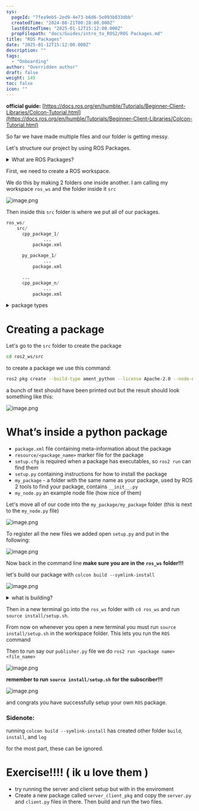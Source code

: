 ```yaml
---
sys:
  pageId: "7fea9eb5-2ed9-4e73-b6d6-5e093b833dbb"
  createdTime: "2024-08-21T00:28:00.000Z"
  lastEditedTime: "2025-01-12T15:12:00.000Z"
  propFilepath: "docs/Guides/intro_to_ROS2/ROS Packages.md"
title: "ROS Packages"
date: "2025-01-12T15:12:00.000Z"
description: ""
tags:
  - "Onboarding"
author: "Overridden author"
draft: false
weight: 145
toc: false
icon: ""
---
```


**official guide:** [https://docs.ros.org/en/humble/Tutorials/Beginner-Client-Libraries/Colcon-Tutorial.html](https://docs.ros.org/en/humble/Tutorials/Beginner-Client-Libraries/Colcon-Tutorial.html)

So far we have made multiple files and our folder is getting messy.

Let's structure our project by using ROS Packages.

<details>

<summary>What are ROS Packages?</summary>

ROS Packages are, as the name implies, packages of code that are highly sharable between ROS developers.

They consist of a folder, `package.xml` file, and source code

```python
      cpp_package_1/
		      ... imagine much code files here ..
          package.xml
```

</details>

First, we need to create a ROS workspace.

We do this by making 2 folders one inside another. I am calling my workspace `ros_ws` and the folder inside it `src`

![image.png](https://prod-files-secure.s3.us-west-2.amazonaws.com/d518164a-d88e-44d1-a4ee-3adb3bd8bce0/70706947-fd18-4537-a67b-e12946812d31/image.png?X-Amz-Algorithm=AWS4-HMAC-SHA256&X-Amz-Content-Sha256=UNSIGNED-PAYLOAD&X-Amz-Credential=ASIAZI2LB466VE27TOKY%2F20250517%2Fus-west-2%2Fs3%2Faws4_request&X-Amz-Date=20250517T121347Z&X-Amz-Expires=3600&X-Amz-Security-Token=IQoJb3JpZ2luX2VjEKL%2F%2F%2F%2F%2F%2F%2F%2F%2F%2FwEaCXVzLXdlc3QtMiJHMEUCIQD00wzS1mBegag8AqnWCWTniYQBX2VDkFn6ye7sfW%2BFtAIga0KNl%2BO3V7Ku90OAVlphurtfLBAoD65hjIPiwNqneHUq%2FwMIWxAAGgw2Mzc0MjMxODM4MDUiDBamqsTWdahOSERttyrcA3ttWjLSG%2FuQl66sIVaxiK2OcY6SFzLq40F4reECav2%2B%2Bj5GS5N3Q3K7Psmv87miw4tj9aRqWOiohgWI8UVlmpbDFl%2BYvv1eIWllqt9hPulxg7UBUTuXs%2B2wLkGyV8f52rdY9oKa4wPR1lQ4dxjv810iE8yMoJpCjJJJ1Mant8m2LL%2FfUMJlxVA7cpYCGM2lVOLyPsEizwDYzuSW63dfhcil%2FwWH5n2hs7jKoj6caXXngY5%2BFB9ykmZ11pEGLzn6v8YeCxxE%2BxgYXOPbX02eEML7IpmXEFBUSvgtcSXYibHiRfBD%2BfH4zO%2BvbobSrmh1aMBPjWmIRjWLXcn2BUx8wXWy6qcKK%2BaMGuLVigFwCv32NR4%2BsMlMDo7kwvPKFfuVSzERctXI5Pxaj95k8R6G1j91sOCqCr4E%2FUJ1yZIQeYOnxVL5JFxtaWtqMWpdkHWJoRncdYgVrMqaYE%2BljtSruNO6%2FWmzR80sD23hrnrCSQpBJX03Y1BRuQo%2FWgIWI1IonDBL4H9R5%2B9bZ4roo%2BQ4j9RS3zIUH1oS%2BhgbWcxDcJzooUpgIXxTMBjrfyupfKgi98S3GdTRWcmbzN4OUsTj%2FAAajILMBeG%2ByS4ANzmXMy564%2FcZnzXf%2FFuhuSiPMKy8ocEGOqUBRU%2BX%2FgVDwfI44sCtiBZGmJFKchIegGK9zCuVcuaEVNYP71BEr4JXDUiwPrOGVIWoWEqVdhEHR4kJpUOcdqHvt%2BpDOjA40ZiB2wu7BdM5fkrUBzzu%2FAZipRnf4BBBpZ5KQJIUgaSJmp1I9ooREV47nz2o8Y2HG2UXVEN6ffraOnrYJgzDdUq8cNOYQVMZBb2Z0oRp1lbYJItFWiYRUondW65540JJ&X-Amz-Signature=56f96a044ac3c1dab8b3ecfd3cca065fac4c4a08d3c304773c9430f7ec40d692&X-Amz-SignedHeaders=host&x-id=GetObject)

Then inside this `src` folder is where we put all of our packages.

```python
ros_ws/
    src/
      cpp_package_1/
		      ...
          package.xml

      py_package_1/
		      ...
          package.xml

      ...
      cpp_package_n/
		      ...
          package.xml

```

<details>

<summary>package types</summary>

packages can be either `C++` or python.

the intern file structure is different for each but for this guide we will stick to creating python packages

</details>

# Creating a package

Let's go to the `src` folder to create the package

```bash
cd ros2_ws/src
```

to create a package we use this command:

```bash
ros2 pkg create --build-type ament_python --license Apache-2.0 --node-name my_node my_package
```

a bunch of text should have been printed out but the result should look something like this:

![image.png](https://prod-files-secure.s3.us-west-2.amazonaws.com/d518164a-d88e-44d1-a4ee-3adb3bd8bce0/e6cf1e3f-8512-4a3e-b131-079f800bf3e8/image.png?X-Amz-Algorithm=AWS4-HMAC-SHA256&X-Amz-Content-Sha256=UNSIGNED-PAYLOAD&X-Amz-Credential=ASIAZI2LB466VE27TOKY%2F20250517%2Fus-west-2%2Fs3%2Faws4_request&X-Amz-Date=20250517T121347Z&X-Amz-Expires=3600&X-Amz-Security-Token=IQoJb3JpZ2luX2VjEKL%2F%2F%2F%2F%2F%2F%2F%2F%2F%2FwEaCXVzLXdlc3QtMiJHMEUCIQD00wzS1mBegag8AqnWCWTniYQBX2VDkFn6ye7sfW%2BFtAIga0KNl%2BO3V7Ku90OAVlphurtfLBAoD65hjIPiwNqneHUq%2FwMIWxAAGgw2Mzc0MjMxODM4MDUiDBamqsTWdahOSERttyrcA3ttWjLSG%2FuQl66sIVaxiK2OcY6SFzLq40F4reECav2%2B%2Bj5GS5N3Q3K7Psmv87miw4tj9aRqWOiohgWI8UVlmpbDFl%2BYvv1eIWllqt9hPulxg7UBUTuXs%2B2wLkGyV8f52rdY9oKa4wPR1lQ4dxjv810iE8yMoJpCjJJJ1Mant8m2LL%2FfUMJlxVA7cpYCGM2lVOLyPsEizwDYzuSW63dfhcil%2FwWH5n2hs7jKoj6caXXngY5%2BFB9ykmZ11pEGLzn6v8YeCxxE%2BxgYXOPbX02eEML7IpmXEFBUSvgtcSXYibHiRfBD%2BfH4zO%2BvbobSrmh1aMBPjWmIRjWLXcn2BUx8wXWy6qcKK%2BaMGuLVigFwCv32NR4%2BsMlMDo7kwvPKFfuVSzERctXI5Pxaj95k8R6G1j91sOCqCr4E%2FUJ1yZIQeYOnxVL5JFxtaWtqMWpdkHWJoRncdYgVrMqaYE%2BljtSruNO6%2FWmzR80sD23hrnrCSQpBJX03Y1BRuQo%2FWgIWI1IonDBL4H9R5%2B9bZ4roo%2BQ4j9RS3zIUH1oS%2BhgbWcxDcJzooUpgIXxTMBjrfyupfKgi98S3GdTRWcmbzN4OUsTj%2FAAajILMBeG%2ByS4ANzmXMy564%2FcZnzXf%2FFuhuSiPMKy8ocEGOqUBRU%2BX%2FgVDwfI44sCtiBZGmJFKchIegGK9zCuVcuaEVNYP71BEr4JXDUiwPrOGVIWoWEqVdhEHR4kJpUOcdqHvt%2BpDOjA40ZiB2wu7BdM5fkrUBzzu%2FAZipRnf4BBBpZ5KQJIUgaSJmp1I9ooREV47nz2o8Y2HG2UXVEN6ffraOnrYJgzDdUq8cNOYQVMZBb2Z0oRp1lbYJItFWiYRUondW65540JJ&X-Amz-Signature=ba28089a9a5bdf8a03c2180e9765f579956d966a6dedc91c199d7329b38760c7&X-Amz-SignedHeaders=host&x-id=GetObject)

# What’s inside a python package

- `package.xml` file containing meta-information about the package
- `resource/<package_name>` marker file for the package
- `setup.cfg` is required when a package has executables, so `ros2 run` can find them
- `setup.py` containing instructions for how to install the package
- `my_package` - a folder with the same name as your package, used by ROS 2 tools to find your package, contains `__init__.py`
- `my_node.py` an example node file (how nice of them)

Let's move all of our code into the `my_package/my_package` folder (this is next to the `my_node.py` file)

![image.png](https://prod-files-secure.s3.us-west-2.amazonaws.com/d518164a-d88e-44d1-a4ee-3adb3bd8bce0/9ce58f11-0da9-4d3e-b86d-506a9685d378/image.png?X-Amz-Algorithm=AWS4-HMAC-SHA256&X-Amz-Content-Sha256=UNSIGNED-PAYLOAD&X-Amz-Credential=ASIAZI2LB466VE27TOKY%2F20250517%2Fus-west-2%2Fs3%2Faws4_request&X-Amz-Date=20250517T121347Z&X-Amz-Expires=3600&X-Amz-Security-Token=IQoJb3JpZ2luX2VjEKL%2F%2F%2F%2F%2F%2F%2F%2F%2F%2FwEaCXVzLXdlc3QtMiJHMEUCIQD00wzS1mBegag8AqnWCWTniYQBX2VDkFn6ye7sfW%2BFtAIga0KNl%2BO3V7Ku90OAVlphurtfLBAoD65hjIPiwNqneHUq%2FwMIWxAAGgw2Mzc0MjMxODM4MDUiDBamqsTWdahOSERttyrcA3ttWjLSG%2FuQl66sIVaxiK2OcY6SFzLq40F4reECav2%2B%2Bj5GS5N3Q3K7Psmv87miw4tj9aRqWOiohgWI8UVlmpbDFl%2BYvv1eIWllqt9hPulxg7UBUTuXs%2B2wLkGyV8f52rdY9oKa4wPR1lQ4dxjv810iE8yMoJpCjJJJ1Mant8m2LL%2FfUMJlxVA7cpYCGM2lVOLyPsEizwDYzuSW63dfhcil%2FwWH5n2hs7jKoj6caXXngY5%2BFB9ykmZ11pEGLzn6v8YeCxxE%2BxgYXOPbX02eEML7IpmXEFBUSvgtcSXYibHiRfBD%2BfH4zO%2BvbobSrmh1aMBPjWmIRjWLXcn2BUx8wXWy6qcKK%2BaMGuLVigFwCv32NR4%2BsMlMDo7kwvPKFfuVSzERctXI5Pxaj95k8R6G1j91sOCqCr4E%2FUJ1yZIQeYOnxVL5JFxtaWtqMWpdkHWJoRncdYgVrMqaYE%2BljtSruNO6%2FWmzR80sD23hrnrCSQpBJX03Y1BRuQo%2FWgIWI1IonDBL4H9R5%2B9bZ4roo%2BQ4j9RS3zIUH1oS%2BhgbWcxDcJzooUpgIXxTMBjrfyupfKgi98S3GdTRWcmbzN4OUsTj%2FAAajILMBeG%2ByS4ANzmXMy564%2FcZnzXf%2FFuhuSiPMKy8ocEGOqUBRU%2BX%2FgVDwfI44sCtiBZGmJFKchIegGK9zCuVcuaEVNYP71BEr4JXDUiwPrOGVIWoWEqVdhEHR4kJpUOcdqHvt%2BpDOjA40ZiB2wu7BdM5fkrUBzzu%2FAZipRnf4BBBpZ5KQJIUgaSJmp1I9ooREV47nz2o8Y2HG2UXVEN6ffraOnrYJgzDdUq8cNOYQVMZBb2Z0oRp1lbYJItFWiYRUondW65540JJ&X-Amz-Signature=bd77881377dd67a4e275fd82f0e5722956fdaf253f88d402e6f3568dc84fa0d7&X-Amz-SignedHeaders=host&x-id=GetObject)

To register all the new files we added open `setup.py` and put in the following:

![image.png](https://prod-files-secure.s3.us-west-2.amazonaws.com/d518164a-d88e-44d1-a4ee-3adb3bd8bce0/1cd7c262-4cae-4496-9d75-c178537d24a2/image.png?X-Amz-Algorithm=AWS4-HMAC-SHA256&X-Amz-Content-Sha256=UNSIGNED-PAYLOAD&X-Amz-Credential=ASIAZI2LB466VE27TOKY%2F20250517%2Fus-west-2%2Fs3%2Faws4_request&X-Amz-Date=20250517T121347Z&X-Amz-Expires=3600&X-Amz-Security-Token=IQoJb3JpZ2luX2VjEKL%2F%2F%2F%2F%2F%2F%2F%2F%2F%2FwEaCXVzLXdlc3QtMiJHMEUCIQD00wzS1mBegag8AqnWCWTniYQBX2VDkFn6ye7sfW%2BFtAIga0KNl%2BO3V7Ku90OAVlphurtfLBAoD65hjIPiwNqneHUq%2FwMIWxAAGgw2Mzc0MjMxODM4MDUiDBamqsTWdahOSERttyrcA3ttWjLSG%2FuQl66sIVaxiK2OcY6SFzLq40F4reECav2%2B%2Bj5GS5N3Q3K7Psmv87miw4tj9aRqWOiohgWI8UVlmpbDFl%2BYvv1eIWllqt9hPulxg7UBUTuXs%2B2wLkGyV8f52rdY9oKa4wPR1lQ4dxjv810iE8yMoJpCjJJJ1Mant8m2LL%2FfUMJlxVA7cpYCGM2lVOLyPsEizwDYzuSW63dfhcil%2FwWH5n2hs7jKoj6caXXngY5%2BFB9ykmZ11pEGLzn6v8YeCxxE%2BxgYXOPbX02eEML7IpmXEFBUSvgtcSXYibHiRfBD%2BfH4zO%2BvbobSrmh1aMBPjWmIRjWLXcn2BUx8wXWy6qcKK%2BaMGuLVigFwCv32NR4%2BsMlMDo7kwvPKFfuVSzERctXI5Pxaj95k8R6G1j91sOCqCr4E%2FUJ1yZIQeYOnxVL5JFxtaWtqMWpdkHWJoRncdYgVrMqaYE%2BljtSruNO6%2FWmzR80sD23hrnrCSQpBJX03Y1BRuQo%2FWgIWI1IonDBL4H9R5%2B9bZ4roo%2BQ4j9RS3zIUH1oS%2BhgbWcxDcJzooUpgIXxTMBjrfyupfKgi98S3GdTRWcmbzN4OUsTj%2FAAajILMBeG%2ByS4ANzmXMy564%2FcZnzXf%2FFuhuSiPMKy8ocEGOqUBRU%2BX%2FgVDwfI44sCtiBZGmJFKchIegGK9zCuVcuaEVNYP71BEr4JXDUiwPrOGVIWoWEqVdhEHR4kJpUOcdqHvt%2BpDOjA40ZiB2wu7BdM5fkrUBzzu%2FAZipRnf4BBBpZ5KQJIUgaSJmp1I9ooREV47nz2o8Y2HG2UXVEN6ffraOnrYJgzDdUq8cNOYQVMZBb2Z0oRp1lbYJItFWiYRUondW65540JJ&X-Amz-Signature=0c3c0b76c0f48ebc18d53698fd1960ee36c5c60fbb9a641c505f71f80c62b90f&X-Amz-SignedHeaders=host&x-id=GetObject)

Now back in the command line **make sure you are in the** **`ros_ws`** **folder!!!**

let's build our package with `colcon build --symlink-install`

![image.png](https://prod-files-secure.s3.us-west-2.amazonaws.com/d518164a-d88e-44d1-a4ee-3adb3bd8bce0/2f2a0d27-b173-48fd-b189-5f5c0ce65619/image.png?X-Amz-Algorithm=AWS4-HMAC-SHA256&X-Amz-Content-Sha256=UNSIGNED-PAYLOAD&X-Amz-Credential=ASIAZI2LB466VE27TOKY%2F20250517%2Fus-west-2%2Fs3%2Faws4_request&X-Amz-Date=20250517T121347Z&X-Amz-Expires=3600&X-Amz-Security-Token=IQoJb3JpZ2luX2VjEKL%2F%2F%2F%2F%2F%2F%2F%2F%2F%2FwEaCXVzLXdlc3QtMiJHMEUCIQD00wzS1mBegag8AqnWCWTniYQBX2VDkFn6ye7sfW%2BFtAIga0KNl%2BO3V7Ku90OAVlphurtfLBAoD65hjIPiwNqneHUq%2FwMIWxAAGgw2Mzc0MjMxODM4MDUiDBamqsTWdahOSERttyrcA3ttWjLSG%2FuQl66sIVaxiK2OcY6SFzLq40F4reECav2%2B%2Bj5GS5N3Q3K7Psmv87miw4tj9aRqWOiohgWI8UVlmpbDFl%2BYvv1eIWllqt9hPulxg7UBUTuXs%2B2wLkGyV8f52rdY9oKa4wPR1lQ4dxjv810iE8yMoJpCjJJJ1Mant8m2LL%2FfUMJlxVA7cpYCGM2lVOLyPsEizwDYzuSW63dfhcil%2FwWH5n2hs7jKoj6caXXngY5%2BFB9ykmZ11pEGLzn6v8YeCxxE%2BxgYXOPbX02eEML7IpmXEFBUSvgtcSXYibHiRfBD%2BfH4zO%2BvbobSrmh1aMBPjWmIRjWLXcn2BUx8wXWy6qcKK%2BaMGuLVigFwCv32NR4%2BsMlMDo7kwvPKFfuVSzERctXI5Pxaj95k8R6G1j91sOCqCr4E%2FUJ1yZIQeYOnxVL5JFxtaWtqMWpdkHWJoRncdYgVrMqaYE%2BljtSruNO6%2FWmzR80sD23hrnrCSQpBJX03Y1BRuQo%2FWgIWI1IonDBL4H9R5%2B9bZ4roo%2BQ4j9RS3zIUH1oS%2BhgbWcxDcJzooUpgIXxTMBjrfyupfKgi98S3GdTRWcmbzN4OUsTj%2FAAajILMBeG%2ByS4ANzmXMy564%2FcZnzXf%2FFuhuSiPMKy8ocEGOqUBRU%2BX%2FgVDwfI44sCtiBZGmJFKchIegGK9zCuVcuaEVNYP71BEr4JXDUiwPrOGVIWoWEqVdhEHR4kJpUOcdqHvt%2BpDOjA40ZiB2wu7BdM5fkrUBzzu%2FAZipRnf4BBBpZ5KQJIUgaSJmp1I9ooREV47nz2o8Y2HG2UXVEN6ffraOnrYJgzDdUq8cNOYQVMZBb2Z0oRp1lbYJItFWiYRUondW65540JJ&X-Amz-Signature=c7e449c09b8d56051de6d8611d105eb19cccd66cd72357d42ac7fb8adb47e33e&X-Amz-SignedHeaders=host&x-id=GetObject)

<details>

<summary>what is building?</summary>

if you are a CS major at Rose-Hulman you will learn the answer to this in CSSE132

but TLDR; is it combines all the code files into one program that can be run easily 

</details>

Then in a new terminal go into the `ros_ws` folder with `cd ros_ws` and run `source install/setup.sh`. 

From now on whenever you open a new terminal you must run `source install/setup.sh` in the workspace folder. This lets you run the `ROS` command

Then to run say our `publisher.py` file we do `ros2 run <package name> <file_name>`

![image.png](https://prod-files-secure.s3.us-west-2.amazonaws.com/d518164a-d88e-44d1-a4ee-3adb3bd8bce0/4f4b1219-3a44-4632-aa0a-ce3471699f59/image.png?X-Amz-Algorithm=AWS4-HMAC-SHA256&X-Amz-Content-Sha256=UNSIGNED-PAYLOAD&X-Amz-Credential=ASIAZI2LB466VE27TOKY%2F20250517%2Fus-west-2%2Fs3%2Faws4_request&X-Amz-Date=20250517T121347Z&X-Amz-Expires=3600&X-Amz-Security-Token=IQoJb3JpZ2luX2VjEKL%2F%2F%2F%2F%2F%2F%2F%2F%2F%2FwEaCXVzLXdlc3QtMiJHMEUCIQD00wzS1mBegag8AqnWCWTniYQBX2VDkFn6ye7sfW%2BFtAIga0KNl%2BO3V7Ku90OAVlphurtfLBAoD65hjIPiwNqneHUq%2FwMIWxAAGgw2Mzc0MjMxODM4MDUiDBamqsTWdahOSERttyrcA3ttWjLSG%2FuQl66sIVaxiK2OcY6SFzLq40F4reECav2%2B%2Bj5GS5N3Q3K7Psmv87miw4tj9aRqWOiohgWI8UVlmpbDFl%2BYvv1eIWllqt9hPulxg7UBUTuXs%2B2wLkGyV8f52rdY9oKa4wPR1lQ4dxjv810iE8yMoJpCjJJJ1Mant8m2LL%2FfUMJlxVA7cpYCGM2lVOLyPsEizwDYzuSW63dfhcil%2FwWH5n2hs7jKoj6caXXngY5%2BFB9ykmZ11pEGLzn6v8YeCxxE%2BxgYXOPbX02eEML7IpmXEFBUSvgtcSXYibHiRfBD%2BfH4zO%2BvbobSrmh1aMBPjWmIRjWLXcn2BUx8wXWy6qcKK%2BaMGuLVigFwCv32NR4%2BsMlMDo7kwvPKFfuVSzERctXI5Pxaj95k8R6G1j91sOCqCr4E%2FUJ1yZIQeYOnxVL5JFxtaWtqMWpdkHWJoRncdYgVrMqaYE%2BljtSruNO6%2FWmzR80sD23hrnrCSQpBJX03Y1BRuQo%2FWgIWI1IonDBL4H9R5%2B9bZ4roo%2BQ4j9RS3zIUH1oS%2BhgbWcxDcJzooUpgIXxTMBjrfyupfKgi98S3GdTRWcmbzN4OUsTj%2FAAajILMBeG%2ByS4ANzmXMy564%2FcZnzXf%2FFuhuSiPMKy8ocEGOqUBRU%2BX%2FgVDwfI44sCtiBZGmJFKchIegGK9zCuVcuaEVNYP71BEr4JXDUiwPrOGVIWoWEqVdhEHR4kJpUOcdqHvt%2BpDOjA40ZiB2wu7BdM5fkrUBzzu%2FAZipRnf4BBBpZ5KQJIUgaSJmp1I9ooREV47nz2o8Y2HG2UXVEN6ffraOnrYJgzDdUq8cNOYQVMZBb2Z0oRp1lbYJItFWiYRUondW65540JJ&X-Amz-Signature=42390510a2f9035e5299d053446ad4ad89bb1167735630aa7a839460a536f2e5&X-Amz-SignedHeaders=host&x-id=GetObject)

**remember to run** **`source install/setup.sh`** **for the subscriber!!!**

![image.png](https://prod-files-secure.s3.us-west-2.amazonaws.com/d518164a-d88e-44d1-a4ee-3adb3bd8bce0/02121119-dad4-49ec-8356-c956108b4243/image.png?X-Amz-Algorithm=AWS4-HMAC-SHA256&X-Amz-Content-Sha256=UNSIGNED-PAYLOAD&X-Amz-Credential=ASIAZI2LB466VE27TOKY%2F20250517%2Fus-west-2%2Fs3%2Faws4_request&X-Amz-Date=20250517T121347Z&X-Amz-Expires=3600&X-Amz-Security-Token=IQoJb3JpZ2luX2VjEKL%2F%2F%2F%2F%2F%2F%2F%2F%2F%2FwEaCXVzLXdlc3QtMiJHMEUCIQD00wzS1mBegag8AqnWCWTniYQBX2VDkFn6ye7sfW%2BFtAIga0KNl%2BO3V7Ku90OAVlphurtfLBAoD65hjIPiwNqneHUq%2FwMIWxAAGgw2Mzc0MjMxODM4MDUiDBamqsTWdahOSERttyrcA3ttWjLSG%2FuQl66sIVaxiK2OcY6SFzLq40F4reECav2%2B%2Bj5GS5N3Q3K7Psmv87miw4tj9aRqWOiohgWI8UVlmpbDFl%2BYvv1eIWllqt9hPulxg7UBUTuXs%2B2wLkGyV8f52rdY9oKa4wPR1lQ4dxjv810iE8yMoJpCjJJJ1Mant8m2LL%2FfUMJlxVA7cpYCGM2lVOLyPsEizwDYzuSW63dfhcil%2FwWH5n2hs7jKoj6caXXngY5%2BFB9ykmZ11pEGLzn6v8YeCxxE%2BxgYXOPbX02eEML7IpmXEFBUSvgtcSXYibHiRfBD%2BfH4zO%2BvbobSrmh1aMBPjWmIRjWLXcn2BUx8wXWy6qcKK%2BaMGuLVigFwCv32NR4%2BsMlMDo7kwvPKFfuVSzERctXI5Pxaj95k8R6G1j91sOCqCr4E%2FUJ1yZIQeYOnxVL5JFxtaWtqMWpdkHWJoRncdYgVrMqaYE%2BljtSruNO6%2FWmzR80sD23hrnrCSQpBJX03Y1BRuQo%2FWgIWI1IonDBL4H9R5%2B9bZ4roo%2BQ4j9RS3zIUH1oS%2BhgbWcxDcJzooUpgIXxTMBjrfyupfKgi98S3GdTRWcmbzN4OUsTj%2FAAajILMBeG%2ByS4ANzmXMy564%2FcZnzXf%2FFuhuSiPMKy8ocEGOqUBRU%2BX%2FgVDwfI44sCtiBZGmJFKchIegGK9zCuVcuaEVNYP71BEr4JXDUiwPrOGVIWoWEqVdhEHR4kJpUOcdqHvt%2BpDOjA40ZiB2wu7BdM5fkrUBzzu%2FAZipRnf4BBBpZ5KQJIUgaSJmp1I9ooREV47nz2o8Y2HG2UXVEN6ffraOnrYJgzDdUq8cNOYQVMZBb2Z0oRp1lbYJItFWiYRUondW65540JJ&X-Amz-Signature=964aa62aa97853f682b8ee9f6af82ad3e43bf31cc683a85bde4f9d959d7c22f8&X-Amz-SignedHeaders=host&x-id=GetObject)

and congrats you have successfully setup your own `ROS` package.

### Sidenote:

running `colcon build --symlink-install` has created other folder `build`, `install`, and `log`

for the most part, these can be ignored.

# Exercise!!!! ( ik u love them )

- try running the server and client setup but with in the enviroment
- Create a new package called `server_client_pkg` and copy the `server.py` and `client.py` files in there. Then build and run the two files.
